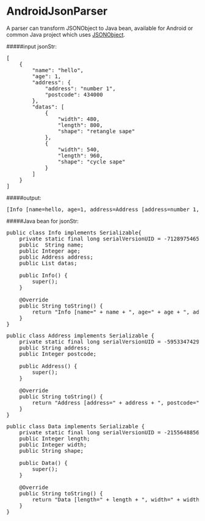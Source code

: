 AndroidJsonParser
===========================

A parser can transform JSONObject to Java bean, available for Android or common Java project which uses [JSONObject](https://github.com/douglascrockford/JSON-java).

#####input jsonStr:
<pre>
[
    {
        "name": "hello",
        "age": 1,
        "address": {
            "address": "number 1",
            "postcode": 434000
        },
        "datas": [
            {
                "width": 480,
                "length": 800,
                "shape": "retangle sape"
            },
            {
                "width": 540,
                "length": 960,
                "shape": "cycle sape"
            }
        ]
    }
]
</pre>

#####output: 
<pre>[Info [name=hello, age=1, address=Address [address=number 1, postcode=434000], datas=[Data [length=800, width=480, shape=retangle sape], Data [length=960, width=540, shape=cycle sape]]]]
</pre>

#####Java bean for jsonStr:
<pre>
public class Info implements Serializable{
	private static final long serialVersionUID = -7128975465639889745L;
	public 	String name;
	public Integer age;
	public Address address;
	public List<Data> datas;
	
	public Info() {
		super();
	}

	@Override
	public String toString() {
		return "Info [name=" + name + ", age=" + age + ", address=" + address + ", datas=" + datas + "]";
	}
}
</pre>

<pre>
public class Address implements Serializable {
	private static final long serialVersionUID = -5953347429635753009L;
	public String address;
	public Integer postcode;

	public Address() {
		super();
	}

	@Override
	public String toString() {
		return "Address [address=" + address + ", postcode=" + postcode + "]";
	}
}
</pre>

<pre>
public class Data implements Serializable {
	private static final long serialVersionUID = -2155648856259566537L;
	public Integer length;
	public Integer width;
	public String shape;
	
	public Data() {
		super();
	}
	
	@Override
	public String toString() {
		return "Data [length=" + length + ", width=" + width + ", shape=" + shape + "]";
	}
}
</pre>


